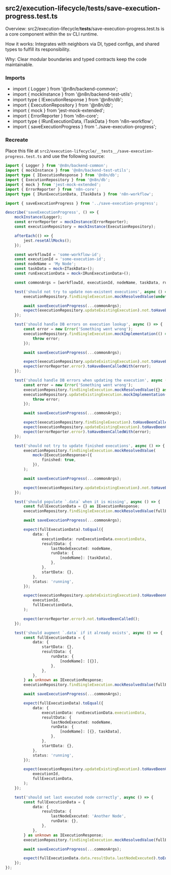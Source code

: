 ## src2/execution-lifecycle/__tests__/save-execution-progress.test.ts

Overview: src2/execution-lifecycle/__tests__/save-execution-progress.test.ts is a core component within the sv CLI runtime.

How it works: Integrates with neighbors via DI, typed configs, and shared types to fulfill its responsibility.

Why: Clear modular boundaries and typed contracts keep the code maintainable.

### Imports

- import { Logger } from '@n8n/backend-common';
- import { mockInstance } from '@n8n/backend-test-utils';
- import type { IExecutionResponse } from '@n8n/db';
- import { ExecutionRepository } from '@n8n/db';
- import { mock } from 'jest-mock-extended';
- import { ErrorReporter } from 'n8n-core';
- import type { IRunExecutionData, ITaskData } from 'n8n-workflow';
- import { saveExecutionProgress } from '../save-execution-progress';

### Recreate

Place this file at `src2/execution-lifecycle/__tests__/save-execution-progress.test.ts` and use the following source:

```ts
import { Logger } from '@n8n/backend-common';
import { mockInstance } from '@n8n/backend-test-utils';
import type { IExecutionResponse } from '@n8n/db';
import { ExecutionRepository } from '@n8n/db';
import { mock } from 'jest-mock-extended';
import { ErrorReporter } from 'n8n-core';
import type { IRunExecutionData, ITaskData } from 'n8n-workflow';

import { saveExecutionProgress } from '../save-execution-progress';

describe('saveExecutionProgress', () => {
	mockInstance(Logger);
	const errorReporter = mockInstance(ErrorReporter);
	const executionRepository = mockInstance(ExecutionRepository);

	afterEach(() => {
		jest.resetAllMocks();
	});

	const workflowId = 'some-workflow-id';
	const executionId = 'some-execution-id';
	const nodeName = 'My Node';
	const taskData = mock<ITaskData>();
	const runExecutionData = mock<IRunExecutionData>();

	const commonArgs = [workflowId, executionId, nodeName, taskData, runExecutionData] as const;

	test('should not try to update non-existent executions', async () => {
		executionRepository.findSingleExecution.mockResolvedValue(undefined);

		await saveExecutionProgress(...commonArgs);
		expect(executionRepository.updateExistingExecution).not.toHaveBeenCalled();
	});

	test('should handle DB errors on execution lookup', async () => {
		const error = new Error('Something went wrong');
		executionRepository.findSingleExecution.mockImplementation(() => {
			throw error;
		});

		await saveExecutionProgress(...commonArgs);

		expect(executionRepository.updateExistingExecution).not.toHaveBeenCalled();
		expect(errorReporter.error).toHaveBeenCalledWith(error);
	});

	test('should handle DB errors when updating the execution', async () => {
		const error = new Error('Something went wrong');
		executionRepository.findSingleExecution.mockResolvedValue({} as IExecutionResponse);
		executionRepository.updateExistingExecution.mockImplementation(() => {
			throw error;
		});

		await saveExecutionProgress(...commonArgs);

		expect(executionRepository.findSingleExecution).toHaveBeenCalled();
		expect(executionRepository.updateExistingExecution).toHaveBeenCalled();
		expect(errorReporter.error).toHaveBeenCalledWith(error);
	});

	test('should not try to update finished executions', async () => {
		executionRepository.findSingleExecution.mockResolvedValue(
			mock<IExecutionResponse>({
				finished: true,
			}),
		);

		await saveExecutionProgress(...commonArgs);

		expect(executionRepository.updateExistingExecution).not.toHaveBeenCalled();
	});

	test('should populate `.data` when it is missing', async () => {
		const fullExecutionData = {} as IExecutionResponse;
		executionRepository.findSingleExecution.mockResolvedValue(fullExecutionData);

		await saveExecutionProgress(...commonArgs);

		expect(fullExecutionData).toEqual({
			data: {
				executionData: runExecutionData.executionData,
				resultData: {
					lastNodeExecuted: nodeName,
					runData: {
						[nodeName]: [taskData],
					},
				},
				startData: {},
			},
			status: 'running',
		});

		expect(executionRepository.updateExistingExecution).toHaveBeenCalledWith(
			executionId,
			fullExecutionData,
		);

		expect(errorReporter.error).not.toHaveBeenCalled();
	});

	test('should augment `.data` if it already exists', async () => {
		const fullExecutionData = {
			data: {
				startData: {},
				resultData: {
					runData: {
						[nodeName]: [{}],
					},
				},
			},
		} as unknown as IExecutionResponse;
		executionRepository.findSingleExecution.mockResolvedValue(fullExecutionData);

		await saveExecutionProgress(...commonArgs);

		expect(fullExecutionData).toEqual({
			data: {
				executionData: runExecutionData.executionData,
				resultData: {
					lastNodeExecuted: nodeName,
					runData: {
						[nodeName]: [{}, taskData],
					},
				},
				startData: {},
			},
			status: 'running',
		});

		expect(executionRepository.updateExistingExecution).toHaveBeenCalledWith(
			executionId,
			fullExecutionData,
		);
	});

	test('should set last executed node correctly', async () => {
		const fullExecutionData = {
			data: {
				resultData: {
					lastNodeExecuted: 'Another Node',
					runData: {},
				},
			},
		} as unknown as IExecutionResponse;
		executionRepository.findSingleExecution.mockResolvedValue(fullExecutionData);

		await saveExecutionProgress(...commonArgs);

		expect(fullExecutionData.data.resultData.lastNodeExecuted).toEqual(nodeName);
	});
});

```

